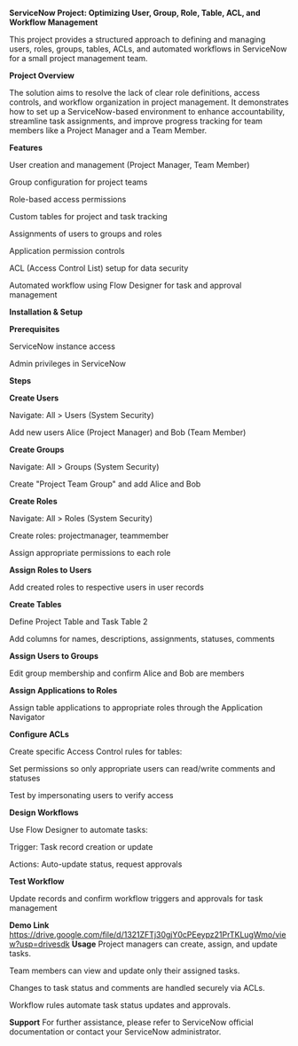 **ServiceNow Project: Optimizing User, Group, Role, Table, ACL, and Workflow Management**

This project provides a structured approach to defining and managing users, roles, groups, tables, ACLs, and automated workflows in ServiceNow for a small project management team.

**Project Overview**

The solution aims to resolve the lack of clear role definitions, access controls, and workflow organization in project management. It demonstrates how to set up a ServiceNow-based environment to enhance accountability, streamline task assignments, and improve progress tracking for team members like a Project Manager and a Team Member.

**Features**

User creation and management (Project Manager, Team Member)

Group configuration for project teams

Role-based access permissions

Custom tables for project and task tracking

Assignments of users to groups and roles

Application permission controls

ACL (Access Control List) setup for data security

Automated workflow using Flow Designer for task and approval management

**Installation & Setup**

**Prerequisites**

ServiceNow instance access

Admin privileges in ServiceNow

**Steps**

**Create Users**

Navigate: All > Users (System Security)

Add new users Alice (Project Manager) and Bob (Team Member)

**Create Groups**

Navigate: All > Groups (System Security)

Create "Project Team Group" and add Alice and Bob

**Create Roles**

Navigate: All > Roles (System Security)

Create roles: projectmanager, teammember

Assign appropriate permissions to each role

**Assign Roles to Users**

Add created roles to respective users in user records

**Create Tables**

Define Project Table and Task Table 2

Add columns for names, descriptions, assignments, statuses, comments

**Assign Users to Groups**

Edit group membership and confirm Alice and Bob are members

**Assign Applications to Roles**

Assign table applications to appropriate roles through the Application Navigator

**Configure ACLs**

Create specific Access Control rules for tables:

Set permissions so only appropriate users can read/write comments and statuses

Test by impersonating users to verify access

**Design Workflows**

Use Flow Designer to automate tasks:

Trigger: Task record creation or update

Actions: Auto-update status, request approvals

**Test Workflow**

Update records and confirm workflow triggers and approvals for task management

**Demo Link**
https://drive.google.com/file/d/1321ZFTj30gjY0cPEeypz21PrTKLugWmo/view?usp=drivesdk
**Usage**
Project managers can create, assign, and update tasks.

Team members can view and update only their assigned tasks.

Changes to task status and comments are handled securely via ACLs.

Workflow rules automate task status updates and approvals.

**Support**
For further assistance, please refer to ServiceNow official documentation or contact your ServiceNow administrator.
